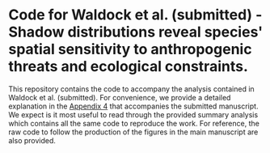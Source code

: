 # Code for Waldock et al. (submitted) - **Shadow distributions reveal species' spatial sensitivity to anthropogenic threats and ecological constraints**.

This repository contains the code to accompany the analysis contained in Waldock et al. (submitted). For convenience, we provide a detailed explanation in the [Appendix 4](https://github.com/wyss-swiss-fish/xAI-demonstration/blob/d348eb0a0c1351da28c140adaf214c1c08e504ab/Appendix%204%20Explainable%20AI%20for%20SDMs%20code.pdf) that accompanies the submitted manuscript. We expect is it most useful to read through the provided summary analysis which contains all the same code to reproduce the work. For reference, the raw code to follow the production of the figures in the main manuscript are also provided.
